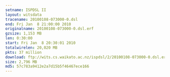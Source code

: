 ```yaml
---
setname: ISPDSL II
layout: witsdata
tracename: 20100108-073000-0.dsl
end: Fri Jan  8 21:00:00 2010
originalname: 20100108-073000-0.dsl.erf
gzsize: 1,153 MB
len: 0:30:00
start: Fri Jan  8 20:30:01 2010
totalwirelen: 20,020 MB
pkts: 37 million
download: ftp://wits.cs.waikato.ac.nz/ispdsl/2/20100108-073000-0.dsl.erf.gz
size: 2,796 MB
md5: 57c783a9412e2a7d15b5f46467ece166
---
```

